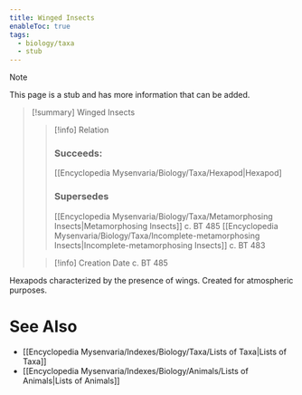 ```yaml
---
title: Winged Insects
enableToc: true
tags:
  - biology/taxa
  - stub
---
```


> [!note]
> This page is a stub and has more information that can be added.

> [!summary] Winged Insects
> > [!info] Relation
> > ### Succeeds:
> > [[Encyclopedia Mysenvaria/Biology/Taxa/Hexapod|Hexapod]
> > ### Supersedes 
> > [[Encyclopedia Mysenvaria/Biology/Taxa/Metamorphosing Insects|Metamorphosing Insects]] c. BT 485
> > [[Encyclopedia Mysenvaria/Biology/Taxa/Incomplete-metamorphosing Insects|Incomplete-metamorphosing Insects]] c. BT 483
>
> > [!info] Creation Date
> > c. BT 485

Hexapods characterized by the presence of wings. Created for atmospheric purposes.

# See Also
- [[Encyclopedia Mysenvaria/Indexes/Biology/Taxa/Lists of Taxa|Lists of Taxa]]
- [[Encyclopedia Mysenvaria/Indexes/Biology/Animals/Lists of Animals|Lists of Animals]]
